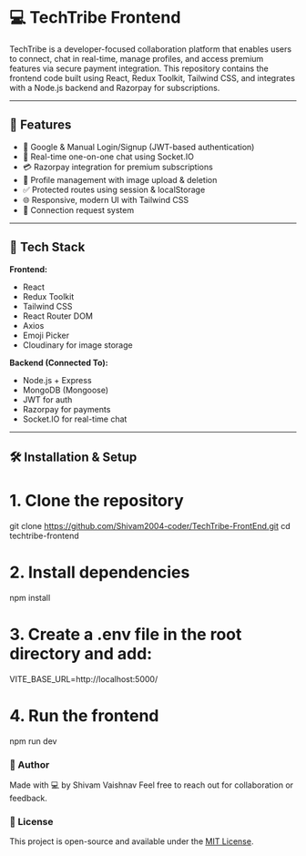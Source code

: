 # 💻 TechTribe Frontend

TechTribe is a developer-focused collaboration platform that enables users to connect, chat in real-time, manage profiles, and access premium features via secure payment integration. This repository contains the frontend code built using React, Redux Toolkit, Tailwind CSS, and integrates with a Node.js backend and Razorpay for subscriptions.

---

## 🌟 Features

- 🔐 Google & Manual Login/Signup (JWT-based authentication)
- 💬 Real-time one-on-one chat using Socket.IO
- 💳 Razorpay integration for premium subscriptions
- 📁 Profile management with image upload & deletion
- ✅ Protected routes using session & localStorage
- 🌐 Responsive, modern UI with Tailwind CSS
- 🔎 Connection request system

---

## 🚀 Tech Stack

**Frontend:**
- React
- Redux Toolkit
- Tailwind CSS
- React Router DOM
- Axios
- Emoji Picker
- Cloudinary for image storage

**Backend (Connected To):**
- Node.js + Express
- MongoDB (Mongoose)
- JWT for auth
- Razorpay for payments
- Socket.IO for real-time chat

---

## 🛠️ Installation & Setup

# 1. Clone the repository
git clone https://github.com/Shivam2004-coder/TechTribe-FrontEnd.git
cd techtribe-frontend

# 2. Install dependencies
npm install

# 3. Create a .env file in the root directory and add:
VITE_BASE_URL=http://localhost:5000/

# 4. Run the frontend
npm run dev


### 👤 Author
Made with 💻 by Shivam Vaishnav
Feel free to reach out for collaboration or feedback.

### 📄 License
This project is open-source and available under the [MIT License](https://opensource.org/licenses/MIT).